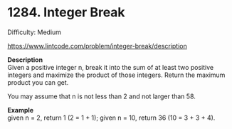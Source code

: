 # 1284. Integer Break

Difficulty: Medium

https://www.lintcode.com/problem/integer-break/description

**Description**  
Given a positive integer n, break it into the sum of at least two positive integers and maximize the product of those integers. Return the maximum product you can get.

You may assume that n is not less than 2 and not larger than 58.

**Example**  
given n = 2, return 1 (2 = 1 + 1); given n = 10, return 36 (10 = 3 + 3 + 4).
